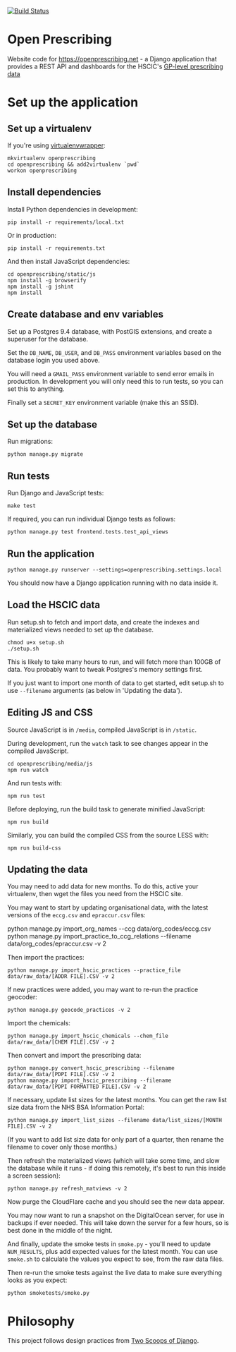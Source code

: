 [![Build Status](https://travis-ci.org/ebmdatalab/openprescribing.svg?branch=master)](https://travis-ci.org/ebmdatalab/openprescribing)

Open Prescribing
================

Website code for https://openprescribing.net - a Django application that provides a REST API and dashboards for the HSCIC's [GP-level prescribing data](http://www.hscic.gov.uk/searchcatalogue?q=title%3a%22presentation+level+data%22&sort=Relevance&size=100&page=1#top)

Set up the application
======================

Set up a virtualenv
-------------------

If you're using [virtualenvwrapper](https://virtualenvwrapper.readthedocs.org/en/latest/):

    mkvirtualenv openprescribing
    cd openprescribing && add2virtualenv `pwd`
    workon openprescribing

Install dependencies
--------------------

Install Python dependencies in development:

    pip install -r requirements/local.txt

Or in production:

    pip install -r requirements.txt

And then install JavaScript dependencies:

    cd openprescribing/static/js
    npm install -g browserify
    npm install -g jshint
    npm install

Create database and env variables
---------------------------------

Set up a Postgres 9.4 database, with PostGIS extensions, and create a superuser for the database.

Set the `DB_NAME`, `DB_USER`, and `DB_PASS` environment variables based on the database login you used above.

You will need a `GMAIL_PASS` environment variable to send error emails in production. In development you will only need this to run tests, so you can set this to anything.

Finally set a `SECRET_KEY` environment variable (make this an SSID).

Set up the database
-------------------

Run migrations:

    python manage.py migrate

Run tests
---------

Run Django and JavaScript tests:

    make test

If required, you can run individual Django tests as follows:

    python manage.py test frontend.tests.test_api_views

Run the application
-------------------

    python manage.py runserver --settings=openprescribing.settings.local

You should now have a Django application running with no data inside it.

Load the HSCIC data
-------------------

Run setup.sh to fetch and import data, and create the indexes and materialized views needed to set up the database.

    chmod u+x setup.sh
    ./setup.sh

This is likely to take many hours to run, and will fetch more than 100GB of data. You probably want to tweak Postgres's memory settings first.

If you just want to import one month of data to get started, edit setup.sh to use `--filename` arguments (as below in 'Updating the data').

Editing JS and CSS
------------------

Source JavaScript is in `/media`, compiled JavaScript is in `/static`.

During development, run the `watch` task to see changes appear in the compiled JavaScript.

    cd openprescribing/media/js
    npm run watch

And run tests with:

    npm run test

Before deploying, run the build task to generate minified JavaScript:

    npm run build

Similarly, you can build the compiled CSS from the source LESS with:

    npm run build-css

Updating the data
-----------------

You may need to add data for new months. To do this, active your virtualenv, then wget the files you need from the HSCIC site.

You may want to start by updating organisational data, with the latest versions of the `eccg.csv` and `epraccur.csv` files:

   python manage.py import_org_names --ccg data/org_codes/eccg.csv
   python manage.py import_practice_to_ccg_relations --filename data/org_codes/epraccur.csv -v 2

Then import the practices:

    python manage.py import_hscic_practices --practice_file data/raw_data/[ADDR FILE].CSV -v 2

If new practices were added, you may want to re-run the practice geocoder:

    python manage.py geocode_practices -v 2

Import the chemicals:

    python manage.py import_hscic_chemicals --chem_file data/raw_data/[CHEM FILE].CSV -v 2

Then convert and import the prescribing data:

    python manage.py convert_hscic_prescribing --filename data/raw_data/[PDPI FILE].CSV -v 2
    python manage.py import_hscic_prescribing --filename data/raw_data/[PDPI FORMATTED FILE].CSV -v 2

If necessary, update list sizes for the latest months. You can get the raw list size data from the NHS BSA Information Portal:

    python manage.py import_list_sizes --filename data/list_sizes/[MONTH FILE].CSV -v 2

(If you want to add list size data for only part of a quarter, then rename the filename to cover only those months.)

Then refresh the materialized views (which will take some time, and slow the database while it runs - if doing this remotely, it's best to run this inside a screen session):

    python manage.py refresh_matviews -v 2

Now purge the CloudFlare cache and you should see the new data appear.

You may now want to run a snapshot on the DigitalOcean server, for use in backups if ever needed. This will take down the server for a few hours, so is best done in the middle of the night.

And finally, update the smoke tests in `smoke.py` - you'll need to update `NUM_RESULTS`, plus add expected values for the latest month. You can use `smoke.sh` to calculate the values you expect to see, from the raw data files.

Then re-run the smoke tests against the live data to make sure everything looks as you expect:

    python smoketests/smoke.py

Philosophy
==========

This project follows design practices from [Two Scoops of Django](http://twoscoopspress.org/products/two-scoops-of-django-1-6).